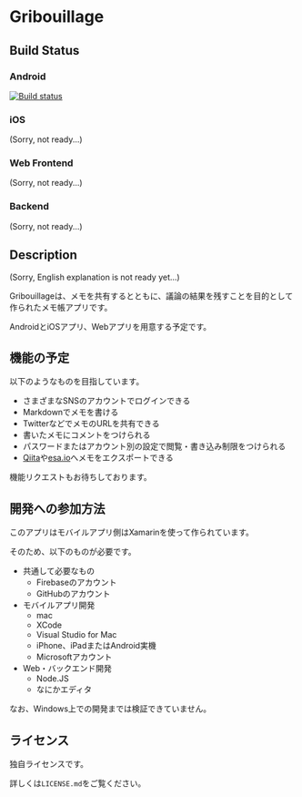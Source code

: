 # Gribouillage

## Build Status

### Android

[![Build status](https://build.appcenter.ms/v0.1/apps/b933575a-25ba-4644-9076-f0d3f2d0e09a/branches/master/badge)](https://appcenter.ms)

### iOS

(Sorry, not ready...)

### Web Frontend

(Sorry, not ready...)

### Backend

(Sorry, not ready...)

## Description

(Sorry, English explanation is not ready yet...)

Gribouillageは、メモを共有するとともに、議論の結果を残すことを目的として作られたメモ帳アプリです。

AndroidとiOSアプリ、Webアプリを用意する予定です。

## 機能の予定

以下のようなものを目指しています。

- さまざまなSNSのアカウントでログインできる
- Markdownでメモを書ける
- TwitterなどでメモのURLを共有できる
- 書いたメモにコメントをつけられる
- パスワードまたはアカウント別の設定で閲覧・書き込み制限をつけられる
- [Qiita](https://qiita.com/)や[esa.io](https://esa.io/)へメモをエクスポートできる

機能リクエストもお待ちしております。

## 開発への参加方法

このアプリはモバイルアプリ側はXamarinを使って作られています。

そのため、以下のものが必要です。

- 共通して必要なもの
    - Firebaseのアカウント
    - GitHubのアカウント
- モバイルアプリ開発
    - mac
    - XCode
    - Visual Studio for Mac
    - iPhone、iPadまたはAndroid実機
    - Microsoftアカウント
- Web・バックエンド開発
    - Node.JS
    - なにかエディタ

なお、Windows上での開発までは検証できていません。

## ライセンス

独自ライセンスです。

詳しくは`LICENSE.md`をご覧ください。
